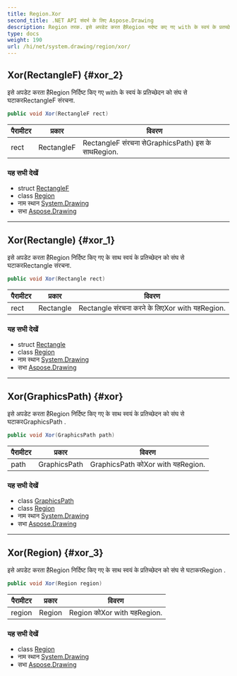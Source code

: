 ```yaml
---
title: Region.Xor
second_title: .NET API संदर्भ के लिए Aspose.Drawing
description: Region तरक. इसे अपडेट करत हैRegion नर्दष्ट कए गए with के स्वयं के प्रतच्छेदन क संघ से घटकरRectangleF संरचन.
type: docs
weight: 190
url: /hi/net/system.drawing/region/xor/
---
```

## Xor(RectangleF) {#xor_2}

इसे अपडेट करता हैRegion निर्दिष्ट किए गए with के स्वयं के प्रतिच्छेदन को संघ से घटाकरRectangleF संरचना.

```csharp
public void Xor(RectangleF rect)
```

| पैरामीटर | प्रकार | विवरण |
| --- | --- | --- |
| rect | RectangleF | RectangleF संरचना सेGraphicsPath) इस के साथRegion. |

### यह सभी देखें

* struct [RectangleF](../../rectanglef/)
* class [Region](../)
* नाम स्थान [System.Drawing](../../region/)
* सभा [Aspose.Drawing](../../../)

---

## Xor(Rectangle) {#xor_1}

इसे अपडेट करता हैRegion निर्दिष्ट किए गए के साथ स्वयं के प्रतिच्छेदन को संघ से घटाकरRectangle संरचना.

```csharp
public void Xor(Rectangle rect)
```

| पैरामीटर | प्रकार | विवरण |
| --- | --- | --- |
| rect | Rectangle | Rectangle संरचना करने के लिएXor with यहRegion. |

### यह सभी देखें

* struct [Rectangle](../../rectangle/)
* class [Region](../)
* नाम स्थान [System.Drawing](../../region/)
* सभा [Aspose.Drawing](../../../)

---

## Xor(GraphicsPath) {#xor}

इसे अपडेट करता हैRegion निर्दिष्ट किए गए के साथ स्वयं के प्रतिच्छेदन को संघ से घटाकरGraphicsPath .

```csharp
public void Xor(GraphicsPath path)
```

| पैरामीटर | प्रकार | विवरण |
| --- | --- | --- |
| path | GraphicsPath | GraphicsPath कोXor with यहRegion. |

### यह सभी देखें

* class [GraphicsPath](../../../system.drawing.drawing2d/graphicspath/)
* class [Region](../)
* नाम स्थान [System.Drawing](../../region/)
* सभा [Aspose.Drawing](../../../)

---

## Xor(Region) {#xor_3}

इसे अपडेट करता हैRegion निर्दिष्ट किए गए के साथ स्वयं के प्रतिच्छेदन को संघ से घटाकरRegion .

```csharp
public void Xor(Region region)
```

| पैरामीटर | प्रकार | विवरण |
| --- | --- | --- |
| region | Region | Region कोXor with यहRegion. |

### यह सभी देखें

* class [Region](../)
* नाम स्थान [System.Drawing](../../region/)
* सभा [Aspose.Drawing](../../../)



